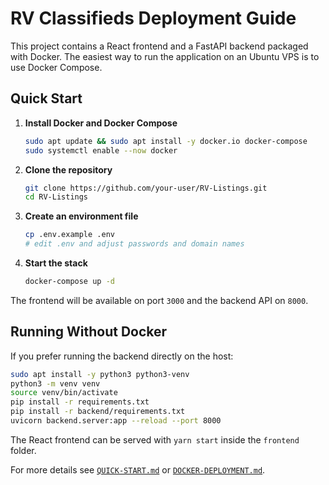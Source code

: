 # RV Classifieds Deployment Guide

This project contains a React frontend and a FastAPI backend packaged with Docker.
The easiest way to run the application on an Ubuntu VPS is to use Docker Compose.

## Quick Start

1. **Install Docker and Docker Compose**
   ```bash
   sudo apt update && sudo apt install -y docker.io docker-compose
   sudo systemctl enable --now docker
   ```

2. **Clone the repository**
   ```bash
   git clone https://github.com/your-user/RV-Listings.git
   cd RV-Listings
   ```

3. **Create an environment file**
   ```bash
   cp .env.example .env
   # edit .env and adjust passwords and domain names
   ```

4. **Start the stack**
   ```bash
   docker-compose up -d
   ```

The frontend will be available on port `3000` and the backend API on `8000`.

## Running Without Docker

If you prefer running the backend directly on the host:

```bash
sudo apt install -y python3 python3-venv
python3 -m venv venv
source venv/bin/activate
pip install -r requirements.txt
pip install -r backend/requirements.txt
uvicorn backend.server:app --reload --port 8000
```

The React frontend can be served with `yarn start` inside the `frontend` folder.

For more details see [`QUICK-START.md`](QUICK-START.md) or [`DOCKER-DEPLOYMENT.md`](DOCKER-DEPLOYMENT.md).
